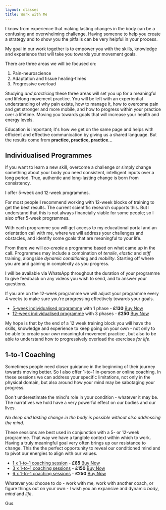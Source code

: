 ```yaml
---
layout: classes
title: Work with Me
---
```


I know from experience that making lasting changes in the body can be a confusing and overwhelming challenge. Having someone to help you create a strategy and to show you the pitfalls can be very helpful in your process. 

My goal in our work together is to empower you with the skills, knowledge and experience that will take you towards your movement goals. 

There are three areas we will be focused on:
1. Pain-neuroscience
2. Adaptation and tissue healing-times 
3. Progressive overload

Studying *and practicing* these three areas will set you up for a meaningful and lifelong movement practice. You will be left with an experiential understanding of why pain exists, how to manage it, how to overcome pain and get stronger and more mobile, and how to progress within your practice over a lifetime. Moving you towards goals that will increase your health and energy levels. 

Education is important; it's how we get on the same page and helps with efficient and effective communication by giving us a shared language. But the results come from **practice, practice, practice...**
## Individualised Programmes
If you want to learn a new skill, overcome a challenge or simply change something about your body you need consistent, intelligent inputs over a long period. True, authentic and long-lasting change is born from consistency. 

I offer 5-week and 12-week programmes. 

For most people I recommend working with 12-week blocks of training to get the best results. The current scientific research supports this. But I understand that this is not always financially viable for some people; so I also offer 5-week programmes. 

With each programme you will get access to my educational portal and an orientation call with me, where we will address your challenges and obstacles, and identify some goals that are meaningful to your life. 

From there we will *co-create* a programme based on what came up in the call. Programmes may include a combination of *tensile*, *elastic* and *stiff*  training, alongside *dynamic conditioning* and *mobility*. Starting off where you are and gaining in complexity as you progress. 

I will be available via WhatsApp throughout the duration of your programme to give feedback on any videos you wish to send, and to answer your questions. 

If you are on the 12-week programme we will adjust your programme every 4 weeks to make sure you're progressing effectively towards your goals. 

- [5-week individualised programme](https://gusreid.ck.page/products/5-week-individualised-programme) with 1 phase - **£130** [Buy Now](https://gusreid.ck.page/products/5-week-individualised-programme)
- [12-week individualised programme](https://gusreid.ck.page/products/12-week-individualised-programme) with 3 phases - **£250** [Buy Now](https://gusreid.ck.page/products/12-week-individualised-programme)

My hope is that by the end of a 12 week training block you will have the skills, knowledge and experience to keep going on your own - not only to be able to create your *own* meaningful movement practice , but also to be able to understand how to progressively overload the exercises *for life*. 

## 1-to-1 Coaching
Sometimes people need closer guidance in the beginning of their journey towards moving better. So I also offer 1-to-1 in-person or online coaching. In these sessions we can address your specific limitations, not only in the physical domain, but also around how your mind may be sabotaging your progress. 

Don't underestimate the mind's role in your condition - whatever it may be. The narratives we hold have a very powerful effect on our bodies and our lives. 

*No deep and lasting change in the body is possible without also addressing the mind.* 

These sessions are best used in conjunction with a 5- or 12-week programme. That way we have a tangible context within which to work. Having a truly meaningful goal very often brings up our resistance to change. This the the perfect opportunity to reveal our conditioned mind and to pivot our energies to align with our values. 

- [1 x 1-to-1 coaching session](https://gusreid.ck.page/products/1-x-1-to-1-coaching-call) - **£65** [Buy Now](https://gusreid.ck.page/products/1-x-1-to-1-coaching-call)
- [3 x 1-to-1 coaching sessions](https://gusreid.ck.page/products/3-x-1-1-5-hour-coaching-session) - **£150** [Buy Now](https://gusreid.ck.page/products/3-x-1-1-5-hour-coaching-session)
- [6 x 1-to-1 coaching sessions](https://gusreid.ck.page/products/6-x-coaching-sessions) - **£250** [Buy Now](https://gusreid.ck.page/products/6-x-coaching-sessions)

Whatever you choose to do - work with me, work with another coach, or figure things out on your own - I wish you an expansive and dynamic *body*, *mind* and *life*. 

Gus


